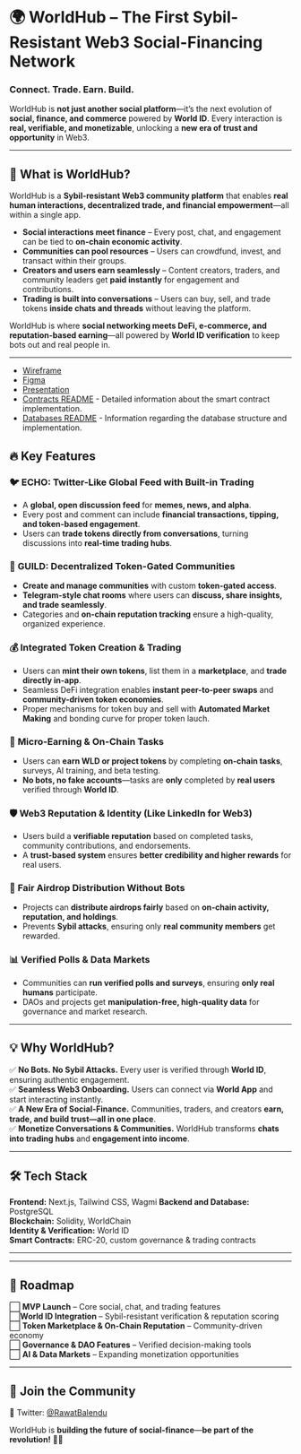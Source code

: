 # 🌍 WorldHub – The First Sybil-Resistant Web3 Social-Financing Network  

### **Connect. Trade. Earn. Build.**  
WorldHub is **not just another social platform**—it’s the next evolution of **social, finance, and commerce** powered by **World ID**. Every interaction is **real, verifiable, and monetizable**, unlocking a **new era of trust and opportunity** in Web3.  

---

## 🚀 **What is WorldHub?**  
WorldHub is a **Sybil-resistant Web3 community platform** that enables **real human interactions, decentralized trade, and financial empowerment**—all within a single app.  

- **Social interactions meet finance** – Every post, chat, and engagement can be tied to **on-chain economic activity**.  
- **Communities can pool resources** – Users can crowdfund, invest, and transact within their groups.  
- **Creators and users earn seamlessly** – Content creators, traders, and community leaders get **paid instantly** for engagement and contributions.  
- **Trading is built into conversations** – Users can buy, sell, and trade tokens **inside chats and threads** without leaving the platform.  

WorldHub is where **social networking meets DeFi, e-commerce, and reputation-based earning**—all powered by **World ID verification** to keep bots out and real people in.  

---
- [Wireframe](https://whimsical.com/worldhub-EqSeXf1dGZpgWFU2sqS82H)
- [Figma](https://www.figma.com/design/xlcL7D7D0O7ITutlpzYvMv/WorldHub?node-id=13-60&t=Fto5iR11EpMFLbVr-0)
- [Presentation](https://www.canva.com/design/DAGeg7qkitE/WH4IBCHRqJ7S_iGE4baxFw/view?utm_content=DAGeg7qkitE&utm_campaign=designshare&utm_medium=link2&utm_source=uniquelinks&utlId=h1945a97363)
- [Contracts README](./contracts/README.md) - Detailed information about the smart contract implementation.
- [Databases README](./database/README.md) - Information regarding the database structure and implementation.


## 🔥 **Key Features**  

### 🐦 **ECHO: Twitter-Like Global Feed with Built-in Trading**  
- A **global, open discussion feed** for **memes, news, and alpha**.  
- Every post and comment can include **financial transactions, tipping, and token-based engagement**.  
- Users can **trade tokens directly from conversations**, turning discussions into **real-time trading hubs**.  

### 💬 **GUILD: Decentralized Token-Gated Communities**  
- **Create and manage communities** with custom **token-gated access**.  
- **Telegram-style chat rooms** where users can **discuss, share insights, and trade seamlessly**.  
- Categories and **on-chain reputation tracking** ensure a high-quality, organized experience.  

### 💰 **Integrated Token Creation & Trading**  
- Users can **mint their own tokens**, list them in a **marketplace**, and **trade directly in-app**.  
- Seamless DeFi integration enables **instant peer-to-peer swaps** and **community-driven token economies**.  
- Proper mechanisms for token buy and sell with **Automated Market Making** and bonding curve for proper token lauch.

### 🎯 **Micro-Earning & On-Chain Tasks**  
- Users can **earn WLD or project tokens** by completing **on-chain tasks**, surveys, AI training, and beta testing.  
- **No bots, no fake accounts**—tasks are **only** completed by **real users** verified through **World ID**.  

### 🛡 **Web3 Reputation & Identity (Like LinkedIn for Web3)**  
- Users build a **verifiable reputation** based on completed tasks, community contributions, and endorsements.  
- A **trust-based system** ensures **better credibility and higher rewards** for real users.  

### 🎁 **Fair Airdrop Distribution Without Bots**  
- Projects can **distribute airdrops fairly** based on **on-chain activity, reputation, and holdings**.  
- Prevents **Sybil attacks**, ensuring only **real community members** get rewarded.  

### 📊 **Verified Polls & Data Markets**  
- Communities can **run verified polls and surveys**, ensuring **only real humans** participate.  
- DAOs and projects get **manipulation-free, high-quality data** for governance and market research.  

---

## 💡 **Why WorldHub?**  

✅ **No Bots. No Sybil Attacks.** Every user is verified through **World ID**, ensuring authentic engagement.  
✅ **Seamless Web3 Onboarding.** Users can connect via **World App** and start interacting instantly.  
✅ **A New Era of Social-Finance.** Communities, traders, and creators **earn, trade, and build trust—all in one place**.  
✅ **Monetize Conversations & Communities.** WorldHub transforms **chats into trading hubs** and **engagement into income**.  

---

## 🛠 **Tech Stack**  

**Frontend:** Next.js, Tailwind CSS, Wagmi
**Backend and Database:** PostgreSQL  
**Blockchain:** Solidity, WorldChain  
**Identity & Verification:** World ID  
**Smart Contracts:** ERC-20, custom governance & trading contracts  

---

---

## 📅 **Roadmap**  

⬜ **MVP Launch** – Core social, chat, and trading features  
⬜**World ID Integration** – Sybil-resistant verification & reputation scoring  
⬜ **Token Marketplace & On-Chain Reputation** – Community-driven economy  
⬜ **Governance & DAO Features** – Verified decision-making tools  
⬜ **AI & Data Markets** – Expanding monetization opportunities  

---

## 🤝 **Join the Community**  

🔹 Twitter: [@RawatBalendu](https://twitter.com/rawatBalendu)  

WorldHub is **building the future of social-finance**—**be part of the revolution!** 🚀💡
